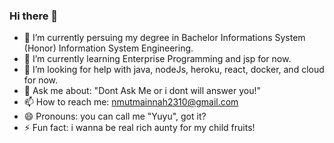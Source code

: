 ### Hi there 👋

<!--
**yuyuhere/yuyuhere** is a ✨ _special_ ✨ repository because its `README.md` (this file) appears on your GitHub profile. 
Here are some ideas to get you started:-->

- 🔭 I’m currently persuing my degree in Bachelor Informations System (Honor) Information System Engineering.
- 🌱 I’m currently learning Enterprise Programming and jsp for now.
- 🤔 I’m looking for help with java, nodeJs, heroku, react, docker, and cloud for now.
- 💬 Ask me about: "Dont Ask Me or i dont will answer you!"
- 📫 How to reach me: nmutmainnah2310@gmail.com
- 😄 Pronouns: you can call me "Yuyu", got it?
- ⚡ Fun fact: i wanna be real rich aunty for my child fruits!
